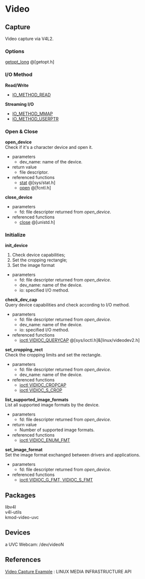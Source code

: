 # Video

## Capture
Video capture via V4L2.

### Options
[getopt_long](http://linux.die.net/man/3/getopt_long) @[getopt.h]

### I/O Method
**Read/Write**
* [IO_METHOD_READ](http://linuxtv.org/downloads/v4l-dvb-apis/io.html#rw)

**Streaming I/O**
* [IO_METHOD_MMAP](http://linuxtv.org/downloads/v4l-dvb-apis/mmap.html)
* [IO_METHOD_USERPTR](http://linuxtv.org/downloads/v4l-dvb-apis/userp.html)

### Open & Close
**open_device**  
Check if it's a character device and open it.  
* parameters
  * dev_name: name of the device.
* return value
  * file descriptor.
* referenced functions
  * [stat](http://linux.die.net/man/2/stat) @[sys/stat.h]  
  * [open](http://linuxtv.org/downloads/v4l-dvb-apis/func-open.html) @[fcntl.h]

**close_device**
* parameters
  * fd: file descripter returned from _open_device_.
* referenced functions
  * [close](http://linuxtv.org/downloads/v4l-dvb-apis/func-close.html) @[unistd.h]  

### Initialize
**init_device**  
1. Check device capabilities;
2. Set the cropping rectangle;
3. Set the image format
* parameters
  * fd: file descripter returned from _open_device_.
  * dev_name: name of the device.
  * io: specified I/O method.

**check_dev_cap**  
Query device capabilities and check according to I/O method.  
* parameters
  * fd: file descripter returned from _open_device_.
  * dev_name: name of the device.
  * io: specified I/O method.
* referenced functions
  * [ioctl VIDIOC_QUERYCAP](http://linuxtv.org/downloads/v4l-dvb-apis/vidioc-querycap.html) @[sys/ioctl.h]&[linux/videodev2.h]  

**set_cropping_rect**  
Check the cropping limits and set the rectangle.  
* parameters
  * fd: file descripter returned from _open_device_.
  * dev_name: name of the device.
* referenced functions
  * [ioctl VIDIOC_CROPCAP](http://linuxtv.org/downloads/v4l-dvb-apis/vidioc-cropcap.html)  
  * [ioctl VIDIOC_S_CROP](http://linuxtv.org/downloads/v4l-dvb-apis/vidioc-g-crop.html)  

**list_supported_image_formats**  
List all supported image formats by the device.  
* parameters
  * fd: file descripter returned from _open_device_.
* return value
  * Number of supported image formats.
* referenced functions
  * [ioctl VIDIOC_ENUM_FMT](http://linuxtv.org/downloads/v4l-dvb-apis/vidioc-enum-fmt.html)  

**set_image_format**  
Set the image format exchanged between drivers and applications.  
* parameters
  * fd: file descripter returned from _open_device_.
* referenced functions
  * [ioctl VIDIOC_G_FMT, VIDIOC_S_FMT](http://linuxtv.org/downloads/v4l-dvb-apis/vidioc-g-fmt.html)  


## Packages
libv4l  
v4l-utils  
kmod-video-uvc

## Devices
a UVC Webcam: /dev/videoN

## References
[Video Capture Example](http://linuxtv.org/downloads/v4l-dvb-apis/capture-example.html)
: LINUX MEDIA INFRASTRUCTURE API